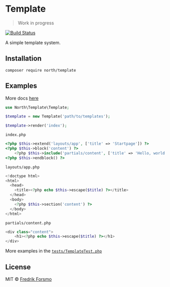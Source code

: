 # Template

> Work in progress

[![Build Status](https://travis-ci.org/northphp/template.svg?branch=master)](https://travis-ci.org/northphp/template)

A simple template system.

## Installation

```
composer require north/template
```

## Examples

More docs [here](docs/index.md)

```php
use North\Template\Template;

$template = new Template('path/to/templates');

$template->render('index');
```

`index.php`
```php
<?php $this->extend('layouts/app', ['title' => 'Startpage']) ?>
<?php $this->block('content') ?>
    <?php $this->include('partials/content', ['title' => 'Hello, world']) ?>
<?php $this->endblock() ?>
```

`layouts/app.php`
```php
<!doctype html>
<html>
  <head>
    <title><?php echo $this->escape($title) ?></title>
  </head>
  <body>
    <?php $this->section('content') ?>
  </body>
</html>
```

`partials/content.php`
```php
<div class="content">
    <h1><?php echo $this->escape($title) ?></h1>
</div>
```

More examples in the [`tests/TemplateTest.php`](tests/TemplateTest.php)

## License

MIT © [Fredrik Forsmo](https://github.com/frozzare)